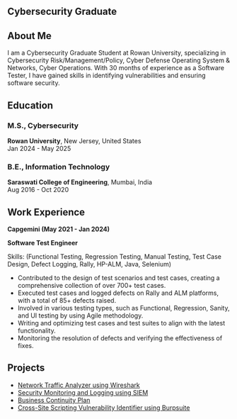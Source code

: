 
## Cybersecurity Graduate

## About Me
I am a Cybersecurity Graduate Student at Rowan University, specializing in Cybersecurity Risk/Management/Policy, Cyber Defense Operating System & Networks, Cyber Operations.  With 30 months of experience as a Software Tester, I have gained skills in identifying vulnerabilities and ensuring software security.

## Education
### M.S., Cybersecurity
**Rowan University**, New Jersey, United States  
Jan 2024 - May 2025

### B.E., Information Technology
**Saraswati College of Engineering**, Mumbai, India  
Aug 2016 - Oct 2020

## Work Experience
**Capgemini (May 2021 - Jan 2024)**

**Software Test Engineer**

Skills: (Functional Testing, Regression Testing, Manual Testing, Test Case Design, Defect Logging, Rally, HP-ALM, Java, Selenium) 
- Contributed to the design of test scenarios and test cases, creating a comprehensive collection of over 700+ test cases.
- Executed test cases and logged defects on Rally and ALM platforms, with a total of 85+ defects raised.
- Involved in various testing types, such as Functional, Regression, Sanity, and UI testing by using Agile methodology.
- Writing and optimizing test cases and test suites to align with the latest functionality.
- Monitoring the resolution of defects and verifying the effectiveness of fixes.


## Projects
- [Network Traffic Analyzer using Wireshark](https://dasalvi36.github.io/Wireshark/)
- [Security Monitoring and Logging using SIEM](https://dasalvi36.github.io/SIEM-Security-Information-and-Event-Management/)
- [Business Continuity Plan](https://github.com/Dasalvi36/Business-Continuity-Plan/raw/main/Business%20Continuity%20Plan.docx)
- [Cross-Site Scripting Vulnerability Identifier using Burpsuite](https://dasalvi36.github.io/Cross-Site-Scripting-Vulnerability-Identifier-using-Burpsuite/)



  


